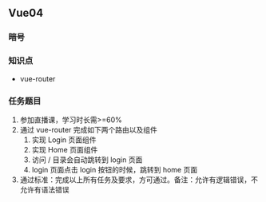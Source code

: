 ## Vue04

### 暗号

### 知识点

- vue-router

### 任务题目

1. 参加直播课，学习时长需>=60%
2. 通过 vue-router 完成如下两个路由以及组件
   1. 实现 Login 页面组件
   2. 实现 Home 页面组件
   3. 访问 / 目录会自动跳转到 login 页面
   4. login 页面点击 login 按钮的时候，跳转到 home 页面
3. 通过标准：完成以上所有任务及要求，方可通过。备注：允许有逻辑错误，不允许有语法错误
